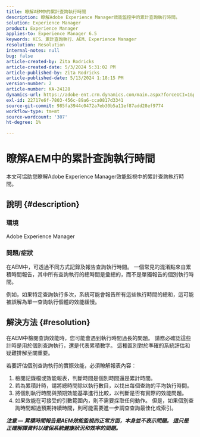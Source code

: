```yaml
---
title: 瞭解AEM中的累計查詢執行時間
description: 瞭解Adobe Experience Manager效能監控中的累計查詢執行時間。
solution: Experience Manager
product: Experience Manager
applies-to: Experience Manager 6.5
keywords: KCS、累計查詢執行、AEM、Experience Manager
resolution: Resolution
internal-notes: null
bug: false
article-created-by: Zita Rodricks
article-created-date: 5/3/2024 5:31:02 PM
article-published-by: Zita Rodricks
article-published-date: 5/13/2024 1:18:15 PM
version-number: 2
article-number: KA-24128
dynamics-url: https://adobe-ent.crm.dynamics.com/main.aspx?forceUCI=1&pagetype=entityrecord&etn=knowledgearticle&id=afe803e6-7209-ef11-9f8a-6045bd026dc7
exl-id: 22717e6f-7803-456c-89a6-cca0817d3341
source-git-commit: 985fa3944c0472a7eb30b5a11ef87add28ef9774
workflow-type: tm+mt
source-wordcount: '307'
ht-degree: 1%

---
```


# 瞭解AEM中的累計查詢執行時間


本文可協助您瞭解Adobe Experience Manager效能監視中的累計查詢執行時間。

## 說明 {#description}


### 環境

Adobe Experience Manager



### 問題/症狀

在AEM中，可透過不同方式記錄及報告查詢執行時間。 一個常見的混淆點來自累積時間報告，其中所有查詢執行的總時間是彙總的，而不是單獨報告的個別執行時間。

例如，如果特定查詢執行多次，系統可能會報告所有這些執行時間的總和，這可能被誤解為單一查詢執行個體的效能緩慢。


## 解決方法 {#resolution}


在AEM中檢閱查詢效能時，您可能會遇到執行時間過長的問題。 請務必確認這些計時是用於個別查詢執行，還是代表累積數字。 這種區別對於準確的系統評估和疑難排解至關重要。

若要評估個別查詢執行的實際效能，必須瞭解報表內容：

1. 檢閱記錄檔或效能報表，判斷時間是個別時間還是累計時間。
2. 若為累積計時，請將總時間除以執行數目，以找出每個查詢的平均執行時間。
3. 將個別執行時間與預期效能基準進行比較，以判斷是否有實際的效能問題。
4. 如果效能在可接受的引數範圍內，則不需要採取任何動作。 但是，如果個別查詢時間超過預期持續時間，則可能需要進一步調查查詢最佳化或索引。


<b>*注意 — 累積時間報告是AEM效能監視的正常方面，本身並不表示問題。 這只是正確解譯資料以確保系統健康狀況和效率的問題。</b>*
